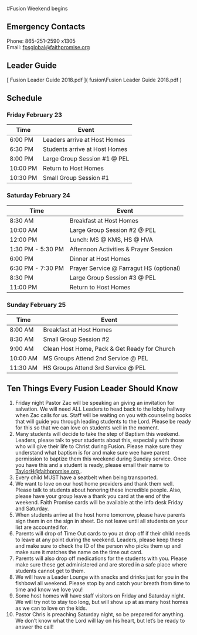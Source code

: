 #Fusion Weekend begins <span id="MyTimer"></span>    

## Emergency Contacts
Phone: 865-251-2590 x1305  
Email: [ fpsglobal@faithpromise.org ]( mailto:fpsglobal@faithpromise.org )

## Leader Guide
[ Fusion Leader Guide 2018.pdf ]( fusion\Fusion Leader Guide 2018.pdf )

## Schedule

### Friday February 23

| Time     | Event                         |
| -------- | ----------------------------- |
| 6:00 PM  | Leaders arrive at Host Homes  |
| 6:30 PM  | Students arrive at Host Homes |
| 8:00 PM  | Large Group Session #1 @ PEL  |
| 10:00 PM | Return to Host Homes          |
| 10:30 PM | Small Group Session #1        |

### Saturday February 24

| Time              | Event                                   |
| ----------------- | --------------------------------------- |
| 8:30 AM           | Breakfast at Host Homes                 |
| 10:00 AM          | Large Group Session #2 @ PEL            |
| 12:00 PM          | Lunch: MS @ KMS, HS @ HVA               |
| 1:30 PM - 5:30 PM | Afternoon Activities & Prayer Session   |
| 6:00 PM           | Dinner at Host Homes                    |
| 6:30 PM - 7:30 PM | Prayer Service @ Farragut HS (optional) |
| 8:30 PM           | Large Group Session #3 @ PEL            |
| 11:00 PM          | Return to Host Homes                    |

### Sunday February 25

| Time     | Event                                        |
| -------- | -------------------------------------------- |
| 8:00 AM  | Breakfast at Host Homes                      |
| 8:30 AM  | Small Group Session #2                       |
| 9:00 AM  | Clean Host Home, Pack & Get Ready for Church |
| 10:00 AM | MS Groups Attend 2nd Service @ PEL           |
| 11:30 AM | HS Groups Attend 3rd Service @ PEL           |

## Ten Things Every Fusion Leader Should Know

1. Friday night Pastor Zac will be speaking an giving an invitation for salvation. We will need ALL Leaders to head back to the lobby hallway when Zac calls for us. Staff will be waiting on you with counseling books that will guide you through leading students to the Lord. Please be ready for this so that we can love on students well in the moment.
2. Many students will decide to take the step of Baptism this weekend. Leaders, please talk to your students about this, especially with those who will give their life to Christ during Fusion. Please make sure they understand what baptism is for and make sure wee have parent permission to baptize them this weekend during Sunday service. Once you have this and a student is ready, please email their name to [ TaylorH@faithpromise.org ]( mailto:TaylorH@faithpromise.org ).
3. Every child MUST have a seatbelt when being transported.
4. We want to love on our host home providers and thank them well. Please talk to students about honoring these incredible people. Also, please have your group leave a thank you card at the end of the weekend. Faith Promise cards will be available at the info desk Friday and Saturday.
5. When students arrive at the host home tomorrow, please have parents sign them in on the sign in sheet. Do not leave until all students on your list are accounted for.
6. Parents will drop of Time Out cards to you at drop off if their child needs to leave at any point during the weekend. Leaders, please keep these and make sure to check the ID of the person who picks them up and make sure it matches the name on the time out card.
7. Parents will also drop off medications for the students with you. Please make sure these get administered and are stored in a safe place where students cannot get to them.
8. We will have a Leader Lounge with snacks and drinks just for you in the fishbowl all weekend. Please stop by and catch your breath from time to time and know we love you!
9. Some host homes will have staff visitors on Friday and Saturday night. We will try not to stay too long, but will show up at as many host homes as we can to love on the kids.
10. Pastor Chris is preaching Saturday night, so be prepared for anything. We don’t know what the Lord will lay on his heart, but let’s be ready to answer the call!

<script>
// Set the date we're counting down to
var countDownDate = new Date("Feb 23, 2018 18:00:00").getTime();

// Update the count down every 1 second
var x = setInterval(function() {

    // Get todays date and time
    var now = new Date().getTime();

    // Find the distance between now an the count down date
    var distance = countDownDate - now;

    // Time calculations for days, hours, minutes and seconds
    var days = Math.floor(distance / (1000 * 60 * 60 * 24));
    var hours = Math.floor((distance % (1000 * 60 * 60 * 24)) / (1000 * 60 * 60));
    var minutes = Math.floor((distance % (1000 * 60 * 60)) / (1000 * 60));
    var seconds = Math.floor((distance % (1000 * 60)) / 1000);

    // Output the result in an element with id="MyTimer"
    document.getElementById("MyTimer").innerHTML = "in " + days + " days " + hours + " hours "
    + minutes + " min " + seconds + " sec ";

    // If the count down is over, write some text
    if (distance < 0) {
        clearInterval(x);
        document.getElementById("MyTimer").innerHTML = "NOW!";
    }
}, 1000);
</script>

<style>
#MyToggleDiv {
	background-color: lightgray;
	border: none;
	border-radius: 12px;
	padding: 10px 10px;
}
#MyButton {
    background-color: #555555;
    border: none;
	border-radius: 12px;
    color: white;
    padding: 10px 10px;
    text-align: center;
    text-decoration: none;
    display: inline-block;
}
</style>

<script>
function myFunction() {
    var x = document.getElementById("MyToggleDiv");
    if (x.style.display === "none") {
        x.style.display = "block";
    } else {
        x.style.display = "none";
    }
}
</script>
